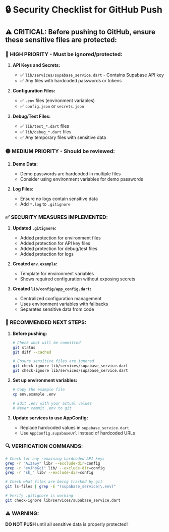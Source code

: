 # 🔒 Security Checklist for GitHub Push

## ⚠️ CRITICAL: Before pushing to GitHub, ensure these sensitive files are protected:

### 🔴 HIGH PRIORITY - Must be ignored/protected:

1. **API Keys and Secrets:**
   - ✅ `lib/services/supabase_service.dart` - Contains Supabase API key
   - ✅ Any files with hardcoded passwords or tokens

2. **Configuration Files:**
   - ✅ `.env` files (environment variables)
   - ✅ `config.json` or `secrets.json`

3. **Debug/Test Files:**
   - ✅ `lib/test_*.dart` files
   - ✅ `lib/debug_*.dart` files
   - ✅ Any temporary files with sensitive data

### 🟡 MEDIUM PRIORITY - Should be reviewed:

1. **Demo Data:**
   - Demo passwords are hardcoded in multiple files
   - Consider using environment variables for demo passwords

2. **Log Files:**
   - Ensure no logs contain sensitive data
   - Add `*.log` to `.gitignore`

### ✅ SECURITY MEASURES IMPLEMENTED:

1. **Updated `.gitignore`:**
   - Added protection for environment files
   - Added protection for API key files
   - Added protection for debug/test files
   - Added protection for logs

2. **Created `env.example`:**
   - Template for environment variables
   - Shows required configuration without exposing secrets

3. **Created `lib/config/app_config.dart`:**
   - Centralized configuration management
   - Uses environment variables with fallbacks
   - Separates sensitive data from code

### 🚀 RECOMMENDED NEXT STEPS:

1. **Before pushing:**
   ```bash
   # Check what will be committed
   git status
   git diff --cached
   
   # Ensure sensitive files are ignored
   git check-ignore lib/services/supabase_service.dart
   git check-ignore lib/services/supabase_service.dart
   ```

2. **Set up environment variables:**
   ```bash
   # Copy the example file
   cp env.example .env
   
   # Edit .env with your actual values
   # Never commit .env to git
   ```

3. **Update services to use AppConfig:**
   - Replace hardcoded values in `supabase_service.dart`
   - Use `AppConfig.supabaseUrl` instead of hardcoded URLs

### 🔍 VERIFICATION COMMANDS:

```bash
# Check for any remaining hardcoded API keys
grep -r "AIzaSy" lib/ --exclude-dir=config
grep -r "eyJhbGci" lib/ --exclude-dir=config
grep -r "sk_" lib/ --exclude-dir=config

# Check what files are being tracked by git
git ls-files | grep -E "(supabase_service|\.env)"

# Verify .gitignore is working
git check-ignore lib/services/supabase_service.dart
```

### ⚠️ WARNING:
**DO NOT PUSH** until all sensitive data is properly protected!
